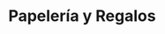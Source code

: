 ---
title: "Papelería y Regalos"
url: /villa-de-alvarez/papeleria-y-regalos-bahia-de-manzanillo/
shop: material de oficina
---